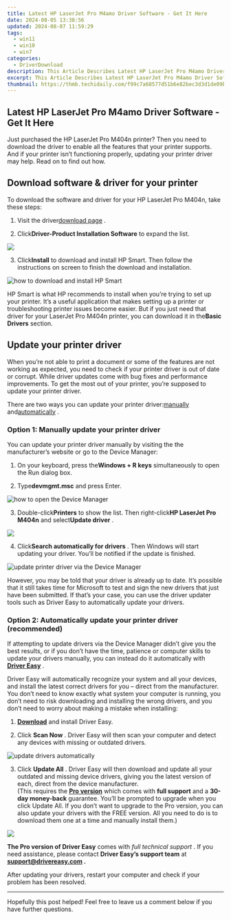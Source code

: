 ```yaml
---
title: Latest HP LaserJet Pro M4amo Driver Software - Get It Here
date: 2024-08-05 13:38:56
updated: 2024-08-07 11:59:29
tags:
  - win11
  - win10
  - win7
categories:
  - DriverDownload
description: This Article Describes Latest HP LaserJet Pro M4amo Driver Software - Get It Here
excerpt: This Article Describes Latest HP LaserJet Pro M4amo Driver Software - Get It Here
thumbnail: https://thmb.techidaily.com/f99c7a68577d51b6e82bec3d3d1de09b7626e91bd216747172a72cd85e723e6d.jpg
---
```


## Latest HP LaserJet Pro M4amo Driver Software - Get It Here

Just purchased the HP LaserJet Pro M404n printer? Then you need to download the driver to enable all the features that your printer supports. And if your printer isn’t functioning properly, updating your printer driver may help. Read on to find out how.

## Download software & driver for your printer

 To download the software and driver for your HP LaserJet Pro M404n, take these steps:

 1) Visit the driver[download page](https://support.hp.com/us-en/drivers/selfservice/hp-laserjet-pro-m404-m405-series/19203833/model/19202535) .

 2) Click**Driver-Product Installation Software** to expand the list.

![](https://images.drivereasy.com/wp-content/uploads/2021/04/HP-smart.png)

 3) Click**Install** to download and install HP Smart. Then follow the instructions on screen to finish the download and installation.  
  
![how to download and install HP Smart](https://images.drivereasy.com/wp-content/uploads/2021/04/install.png)

 HP Smart is what HP recommends to install when you’re trying to set up your printer. It’s a useful application that makes setting up a printer or troubleshooting printer issues become easier. But if you just need that driver for your LaserJet Pro M404n printer, you can download it in the**Basic Drivers** section.

## Update your printer driver

 When you’re not able to print a document or some of the features are not working as expected, you need to check if your printer driver is out of date or corrupt. While driver updates come with bug fixes and performance improvements. To get the most out of your printer, you’re supposed to update your printer driver.

 There are two ways you can update your printer driver:[manually](https://tools.techidaily.com/drivereasy/download/) and[automatically](https://tools.techidaily.com/drivereasy/download/) .

### Option 1: Manually update your printer driver

 You can update your printer driver manually by visiting the the manufacturer’s website or go to the Device Manager:

 1) On your keyboard, press the**Windows + R keys** simultaneously to open the Run dialog box.

 2) Type**devmgmt.msc** and press Enter.  
  
![how to open the Device Manager](https://images.drivereasy.com/wp-content/uploads/2021/04/open-the-Device-Manager.png)

 3) Double-click**Printers** to show the list. Then right-click**HP LaserJet Pro M404n** and select**Update driver** .

![](https://images.drivereasy.com/wp-content/uploads/2021/04/update-trhough-the-Device-Manager-1.png)

 4) Click**Search automatically for drivers** . Then Windows will start updating your driver. You’ll be notified if the update is finished.  
  
![update printer driver via the Device Manager](https://images.drivereasy.com/wp-content/uploads/2021/04/search-automatically-1.png)

 However, you may be told that your driver is already up to date. It’s possible that it still takes time for Microsoft to test and sign the new drivers that just have been submitted. If that’s your case, you can use the driver updater tools such as Driver Easy to automatically update your drivers.

### Option 2: Automatically update your printer driver (recommended)

 If attempting to update drivers via the Device Manager didn’t give you the best results, or if you don’t have the time, patience or computer skills to update your drivers manually, you can instead do it automatically with **[Driver Easy](https://tools.techidaily.com/drivereasy/download/)**  .

 Driver Easy will automatically recognize your system and all your devices, and install the latest correct drivers for you – direct from the manufacturer. You don’t need to know exactly what system your computer is running, you don’t need to risk downloading and installing the wrong drivers, and you don’t need to worry about making a mistake when installing:

 1) **[Download](https://tools.techidaily.com/drivereasy/download/)**  and install Driver Easy.

 2) Click **Scan Now** . Driver Easy will then scan your computer and detect any devices with missing or outdated drivers.

![update drivers automatically](https://images.drivereasy.com/wp-content/uploads/2020/09/scan-now-driver-easy-1.png)

 3) Click **Update All** . Driver Easy will then download and update all your outdated and missing device drivers, giving you the latest version of each, direct from the device manufacturer.  
 (This requires the **[Pro version](https://tools.techidaily.com/drivereasy/download/)**  which comes with **full support**  and a **30-day money-back**  guarantee. You’ll be prompted to upgrade when you click Update All. If you don’t want to upgrade to the Pro version, you can also update your drivers with the FREE version. All you need to do is to download them one at a time and manually install them.)

![](https://images.drivereasy.com/wp-content/uploads/2021/04/update-with-Driver-Easy-1-1200x900.png)

**The Pro version of Driver Easy** comes with _full technical support_ . If you need assistance, please contact **Driver Easy’s support team** at **[support@drivereasy.com](https://tools.techidaily.com/drivereasy/download/) .**

 After updating your drivers, restart your computer and check if your problem has been resolved.

---

 Hopefully this post helped! Feel free to leave us a comment below if you have further questions.

<ins class="adsbygoogle"
     style="display:block"
     data-ad-format="autorelaxed"
     data-ad-client="ca-pub-7571918770474297"
     data-ad-slot="1223367746"></ins>



<ins class="adsbygoogle"
     style="display:block"
     data-ad-client="ca-pub-7571918770474297"
     data-ad-slot="8358498916"
     data-ad-format="auto"
     data-full-width-responsive="true"></ins>

